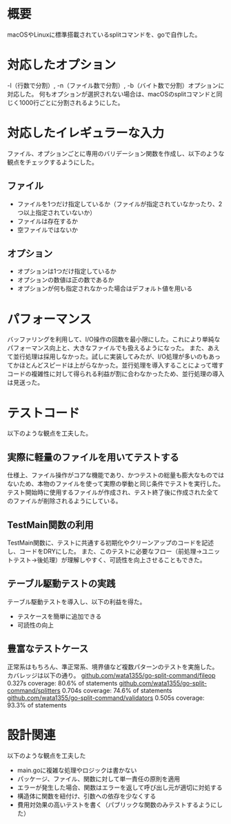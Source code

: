 # 概要
macOSやLinuxに標準搭載されているsplitコマンドを、goで自作した。

# 対応したオプション

-l（行数で分割）, -n（ファイル数で分割）, -b（バイト数で分割）オプションに対応した。
何もオプションが選択されない場合は、macOSのsplitコマンドと同じく1000行ごとに分割されるようにした。

# 対応したイレギュラーな入力

ファイル、オプションごとに専用のバリデーション関数を作成し、以下のような観点をチェックするようにした。

## ファイル

- ファイルを1つだけ指定しているか（ファイルが指定されていなかったり、2つ以上指定されていないか）
- ファイルは存在するか
- 空ファイルではないか

## オプション

- オプションは1つだけ指定しているか
- オプションの数値は正の数であるか
- オプションが何も指定されなかった場合はデフォルト値を用いる

# パフォーマンス

バッファリングを利用して、I/O操作の回数を最小限にした。これにより単純なパフォーマンス向上と、大きなファイルでも扱えるようになった。
また、あえて並行処理は採用しなかった。試しに実装してみたが、I/O処理が多いのもあってかほとんどスピードは上がらなかった。並行処理を導入することによって増すコードの複雑性に対して得られる利益が割に合わなかったため、並行処理の導入は見送った。

# テストコード

以下のような観点を工夫した。

## 実際に軽量のファイルを用いてテストする

仕様上、ファイル操作がコアな機能であり、かつテストの総量も膨大なものではないため、本物のファイルを使って実際の挙動と同じ条件でテストを実行した。テスト開始時に使用するファイルが作成され、テスト終了後に作成された全てのファイルが削除されるようにしている。

## TestMain関数の利用

TestMain関数に、テストに共通する初期化やクリーンアップのコードを記述し、コードをDRYにした。
また、このテストに必要なフロー（前処理→ユニットテスト→後処理）が理解しやすく、可読性を向上させることもできた。

## テーブル駆動テストの実践

テーブル駆動テストを導入し、以下の利益を得た。

- テスケースを簡単に追加できる
- 可読性の向上

## 豊富なテストケース

正常系はもちろん、準正常系、境界値など複数パターンのテストを実施した。
カバレッジは以下の通り。
[github.com/wata1355/go-split-command/fileop](http://github.com/wata1355/go-split-command/fileop)     0.327s  coverage: 80.6% of statements [github.com/wata1355/go-split-command/splitters](http://github.com/wata1355/go-split-command/splitters)  0.704s  coverage: 74.6% of statements [github.com/wata1355/go-split-command/validators](http://github.com/wata1355/go-split-command/validators) 0.505s  coverage: 93.3% of statements

# 設計関連

以下のような観点を工夫した

- main.goに複雑な処理やロジックは書かない
- パッケージ、ファイル、関数に対して単一責任の原則を適用
- エラーが発生した場合、関数はエラーを返して呼び出し元が適切に対処する
- 構造体に関数を紐付け、引数への依存を少なくする
- 費用対効果の高いテストを書く（パブリックな関数のみテストするようにした）
